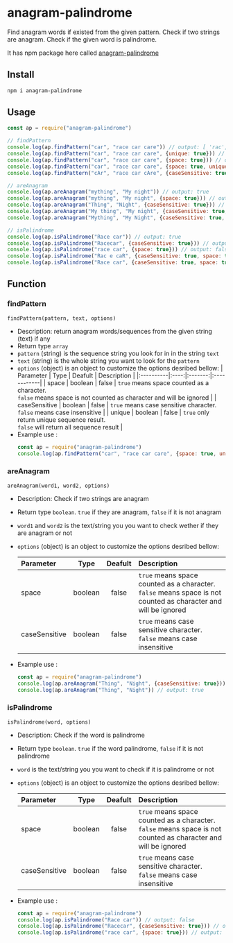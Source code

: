 # anagram-palindrome

Find anagram words if existed from the given pattern. Check if two strings are anagram. Check if the given word is palindrome.

It has npm package here called [anagram-palindrome](https://www.npmjs.com/package/anagram-palindrome)

## Install
```sh
npm i anagram-palindrome
```

## Usage
```javascript
const ap = require("anagram-palindrome")

// findPattern
console.log(ap.findPattern("car", "race car care")) // output: [ 'rac', 'car', 'arc', 'rca', 'car' ]
console.log(ap.findPattern("car", "race car care", {unique: true})) // output: [ 'rac', 'car', 'arc', 'rca' ]
console.log(ap.findPattern("car", "race car care", {space: true})) // output: [ 'rac', 'car', 'car' ]
console.log(ap.findPattern("car", "race car care", {space: true, unique: true})) // output: [ 'rac', 'car' ]
console.log(ap.findPattern("cAr", "race car cAre", {caseSensitive: true})) // output: [ 'rcA', 'cAr' ]

// areAnagram
console.log(ap.areAnagram("mything", "My night")) // output: true
console.log(ap.areAnagram("mything", "My night", {space: true})) // output: false
console.log(ap.areAnagram("Thing", "Night", {caseSensitive: true})) // output: false
console.log(ap.areAnagram("My thing", "My night", {caseSensitive: true, space: true})) // output: true
console.log(ap.areAnagram("Mything", "My Night", {caseSensitive: true, space: true})) // output: false

// isPalindrome
console.log(ap.isPalindrome("Race car")) // output: true
console.log(ap.isPalindrome("Racecar", {caseSensitive: true})) // output: false
console.log(ap.isPalindrome("race car", {space: true})) // output: false
console.log(ap.isPalindrome("Rac e caR", {caseSensitive: true, space: true})) // output: true
console.log(ap.isPalindrome("Race car", {caseSensitive: true, space: true})) // output: false
```

## Function
### findPattern
```findPattern(pattern, text, options)```
- Description: return anagram words/sequences from the given string (text) if any
- Return type `array`
- `pattern` (string) is the sequence string you look for in in the string `text`
- `text` (string) is the whole string you want to look for the `pattern`
- `options` (object) is an object to customize the options desribed bellow:
  | Parameter | Type | Deafult | Description |
  |:----------|:----:|:-------:|:------------|
  | space | boolean | false | `true` means space counted as a character.<br> `false` means space is not counted as character and will be ignored |
  | caseSensitive | boolean | false | `true` means case sensitive character.<br> `false` means case insensitive |
  | unique | boolean | false | `true` only return unique sequence result.<br> `false` will return all sequence result |
- Example use :
    ```javascript
    const ap = require("anagram-palindrome")
    console.log(ap.findPattern("car", "race car care", {space: true, unique: true})) // output: [ 'rac', 'car' ]
    ```

### areAnagram
```areAnagram(word1, word2, options)```
- Description: Check if two strings are anagram
- Return type `boolean`. `true` if they are anagram, `false` if it is not anagram
- `word1` and `word2` is the text/string you you want to check wether if they are anagram or not
- `options` (object) is an object to customize the options desribed bellow:

  | Parameter | Type | Deafult | Description |
  |:----------|:----:|:-------:|:------------|
  | space | boolean | false | `true` means space counted as a character.<br> `false` means space is not counted as character and will be ignored |
  | caseSensitive | boolean | false | `true` means case sensitive character.<br> `false` means case insensitive |
- Example use :
    ```javascript
    const ap = require("anagram-palindrome")
    console.log(ap.areAnagram("Thing", "Night", {caseSensitive: true})) // output: false
    console.log(ap.areAnagram("Thing", "Night")) // output: true
    ```

### isPalindrome
```isPalindrome(word, options)```
- Description: Check if the word is palindrome
- Return type `boolean`. `true` if the word palindrome, `false` if it is not palindrome
- `word` is the text/string you you want to check if it is palindrome or not
- `options` (object) is an object to customize the options desribed bellow:

  | Parameter | Type | Deafult | Description |
  |:----------|:----:|:-------:|:------------|
  | space | boolean | false | `true` means space counted as a character.<br> `false` means space is not counted as character and will be ignored |
  | caseSensitive | boolean | false | `true` means case sensitive character.<br> `false` means case insensitive |
- Example use :
    ```javascript
    const ap = require("anagram-palindrome")
    console.log(ap.isPalindrome("Race car")) // output: false
    console.log(ap.isPalindrome("Racecar", {caseSensitive: true})) // output: false
    console.log(ap.isPalindrome("race car", {space: true})) // output: false
    ```
